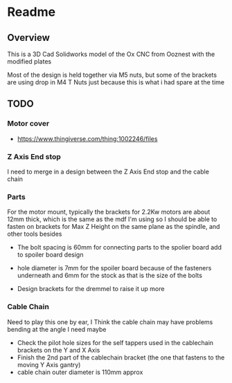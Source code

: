 # Readme

## Overview

This is a 3D Cad Solidworks model of the Ox CNC from Ooznest with the modified plates

Most of the design is held together via M5 nuts, but some of the brackets are using drop in M4 T Nuts
just because this is what i had spare at the time

## TODO

### Motor cover

  * https://www.thingiverse.com/thing:1002246/files

### Z Axis End stop

I need to merge in a design between the Z Axis End stop and the cable chain



### Parts

For the motor mount, typically the brackets for 2.2Kw motors are about 12mm thick, which is the same as the mdf I'm using
so I should be able to fasten on brackets for Max Z Height on the same plane as the spindle, and other tools besides

  * The bolt spacing is 60mm for connecting parts to the spolier board
    add to spoiler board design
  * hole diameter is 7mm for the spoiler board because of the fasteners underneath
    and 6mm for the stock as that is the size of the bolts

  * Design brackets for the dremmel to raise it up more

### Cable Chain

Need to play this one by ear, I Think the cable chain may have problems bending at the angle I need maybe

  * Check the pilot hole sizes for the self tappers used in the cablechain brackets on the Y and X Axis
  * Finish the 2nd part of the cablechain bracket (the one that fastens to the moving Y Axis gantry)
  * cable chain outer diameter is 110mm approx

